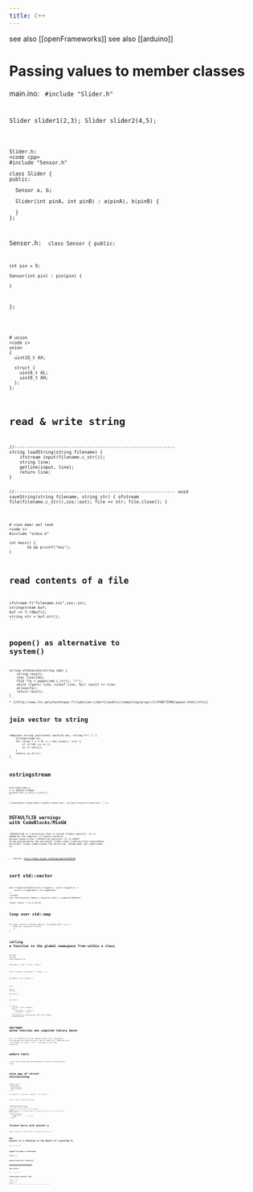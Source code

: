 ```yaml
---
title: C++
---
```


see also [[openFrameworks]]
see also [[arduino]]

# Passing values to member classes
main.ino:
<code cpp>
#include "Slider.h"

Slider slider1(2,3);
Slider slider2(4,5);
```

Slider.h:
<code cpp>
#include "Sensor.h"

class Slider {
public:

  Sensor a, b;  

  Slider(int pinA, int pinB) : a(pinA), b(pinB) {
    
  }
};
```

Sensor.h:
<code cpp>
class Sensor {
  public:

    int pin = 0;

    Sensor(int pin) : pin(pin) {

    }
};

```


# union
<code c>
union
{
  uint16_t AX;
  
  struct {
    uint8_t AL;
    uint8_t AH;
  };
};
```

# read & write string
<code c>
//--------------------------------------------------------------
string loadString(string filename) {
    ifstream input(filename.c_str());
    string line;
    getline(input, line);
    return line;
}

//--------------------------------------------------------------
void saveString(string filename, string str) {
    ofstream file(filename.c_str(),ios::out);
    file << str;
    file.close();
}
```

# vies maar wel leuk
<code c>
#include "stdio.h"

int main() {
        10 && printf("hoi");
}
```

# read contents of a file
<code c>
ifstream f("filename.txt",ios::in);
stringstream buf;
buf << f.rdbuf();
string str = buf.str();
```

# popen() as alternative to system()
<code c>
string ofxExecute(string cmd) {
    string result;
    char line[130];
    FILE *fp = popen(cmd.c_str(), "r");
    while (fgets( line, sizeof line, fp)) result += line;
    pclose(fp);
    return result;
}
```
* [[http://www.lix.polytechnique.fr/Labo/Leo.Liberti/public/computing/prog/c/C/FUNCTIONS/popen.html|info]]


# join vector to string
<code cpp>
template<typename T> string join(const vector<T>& vec, string t=",") {
    stringstream ss;
    for (size_t i = 0; i < vec.size(); ++i) {
        if (i!=0) ss << t;
        ss << vec[i];
    }
    return ss.str();
}
```

# ostringstream
<code cpp>
ostringstream s;
s << doodle.vshape;
printf("%s",s.str().c_str());
```

```
//copy(doodle.vshape.begin(),doodle.vshape.end(), ostream_iterator<string>(cout, ","));
 ```


# DEFAULTLIB  warnings with CodeBlocks/MinGW
/DEFAULTLIB is a directive that is Visual Studio specific. It is added by the compiler if source contains
```#pragma comment(linker,"/DEFAULTLIB:something")```
It is meant to be processed by the microsoft linker when creating final executable - microsoft linker understands the directive. MinGW does not understand it
* source: http://bugs.mysql.com/bug.php?id=45318

# sort std::vector
<code c>
bool triggerSortByDate(const Trigger& a, const Trigger& b) {
    return a.triggerDate < b.triggerDate;
}
//usage:
std::sort(myvector.begin(), myvector.end(), triggerSortByDate);
```
(never return -1 as a false)

# loop over std::map
<code c>
for (map<int,Event>::iterator it=events.begin(); it!=events.end(); it++) {
    Event &e = events[it->first];
    //...
}
```

# calling a function in the global namespace from within a class
<code c>
#include <iostream>
#include <string>
using namespace std;

void draw() {
    cout << "test" << endl;
}

class A {
public:
    void draw() { ::draw(); }
};

int main() {
    A a;
    a.draw();
}
```

extra:

<code c>
#include ...
...
void setup() {
    ...
}

void draw() {
    ...
}

int main() {
    class App : public ofBaseApp {
    public:
        void setup() { ::setup(); }
        void draw() { ::draw(); }
    };
    ofSetupOpenGL(new ofAppGlutWindow, 1280, 800, OF_WINDOW);
    ofRunApp(new App);
}
```

# opvragen welke functies een compiled library bevat
nm' in je terminal om van een compiled library (bijv freeimage.a) info opvragen over welke functies er aan te roepen zijn.
zoeken met grep in de output: nm | grep -i "vet"
-i van grep is voor case insensitive

# andere tools
c++filt
otool kijken met welke dynamische libraries jouw applicatie linkt

# nice way of struct initializing
<code c>
typedef struct {
  string name; 
  float latitude;
  float longitude;
} City;

City newyork = { "new york", 40+47/60., -73 + 58/60. };

//cast:
return (ofxLatLon){lat,lon};
```

# good graphics and math stuff
* http://www.iquilezles.org/www/

# foreach macro with reference (and silly endfor)
<code c>
#define foreach(t,v) for(typeof(v.begin()) p=v.begin(); p!=v.end(); p++) { typeof(*p) &t=*p; 
#define endfor }

foreach (t,triangles) {
    foreach (s,ss) {
        cout << t.v << " " << s << endl;
    } endfor
} endfor
```

# foreach macro with pointer p
<code c>
#define foreach(p,v) for(typeof(v.begin()) p=v.begin(); p!=v.end(); p++)
```

# get pointer as a reference to the object it's pointing to
<code c>
#define ref(a,b) &a=*b
```

# typeof to make a reference
<code c>
Triangle t;    
typeof(t) &i = t;
cout << i.v << endl;
```

# goede uitleg over references
http://www.parashift.com/c++-faq-lite/references.html

# std::vector
back() is the same as *end() 

# interessante operator cast
<code c>
ClassName::operator bool() {
  return ....
}
```
hierdoor kun je zeggen: 
<code c>
ClassName instance;
if (instance) { .... }
```
zou ook voor string moeten werken waardoor je op die manier een object naar string kunt casten vergelijkbaar met een toString functie.
